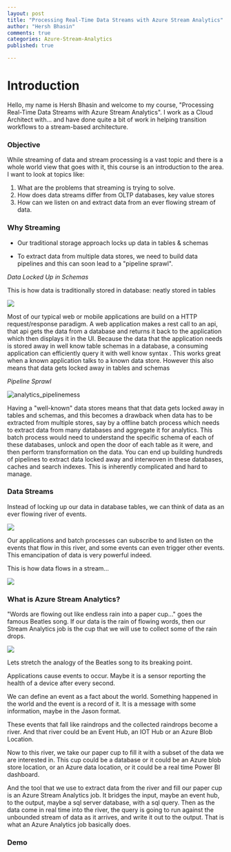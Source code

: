 ```yaml
---
layout: post
title: "Processing Real-Time Data Streams with Azure Stream Analytics"
author: "Hersh Bhasin"
comments: true
categories: Azure-Stream-Analytics
published: true

---
```

# Introduction

Hello, my name is Hersh Bhasin and welcome to my course, "Processing Real-Time Data Streams with Azure Stream Analytics". I work as a Cloud Architect with... and have done quite a bit of work in helping transition workflows to a  stream-based architecture. 

### Objective

While streaming of data and stream processing is a vast topic and there is a whole world view that goes with it, this course is an introduction to the area.  I want to look at topics like:

1. What are the problems that streaming is trying to solve.
2. How does data streams differ from OLTP databases, key value stores
3. How can we listen on and extract data from an ever flowing stream of data.



###  Why Streaming

* Our traditional storage approach locks up data  in tables & schemas 

* To extract data from multiple data stores, we need to build data pipelines and this can soon lead to a "pipeline sprawl".



*Data Locked Up in Schemas* 

This is how data is traditionally stored in database: neatly stored in tables

![](../assets/analytics_structured.PNG)

Most of our typical web or mobile applications are build on a HTTP request/response paradigm. A web application makes a rest call to an api, that api gets the data from a database and returns it back to the application which then displays it in the UI.  Because the data that the application needs is stored away in well know table schemas in a database, a consuming application can efficiently query it with well know syntax . This works great when a known application talks to a known data store. However this also means that data gets locked away in tables and schemas

 *Pipeline Sprawl*

![analytics_pipelinemess](../assets/analytics_pipelinemess.PNG)

Having a "well-known" data stores means that that data gets locked away in tables and  schemas, and this becomes a drawback when data has to be extracted from multiple stores, say by a offline batch process which needs to extract data from many databases and aggregate it for analytics. This  batch process would need to understand the specific schema of each of these databases,  unlock and open the door of each table as it were, and then perform transformation on the data. You can end up building hundreds of pipelines to extract data locked away and interwoven in these databases, caches and search indexes. This is inherently complicated and hard to manage.

### Data Streams



Instead of locking up our data in database tables,  we can think of data as an ever flowing river of events. 

![](../assets/analytics_river.PNG)

Our applications and batch processes can subscribe to and listen on the events that flow in this river, and some events can even trigger other events. This emancipation of data is very powerful indeed.



This is how data flows in a stream...

![](../assets/analytics_unstructured.PNG)



###  What is Azure Stream Analytics?



"Words are flowing out like endless rain into a paper cup..." goes the famous Beatles song.  If our data is the  rain of flowing words, then our Stream Analytics job is the cup that we will use to collect some of the rain drops.

![](../assets/analytics_words.PNG)

Lets stretch the analogy of the Beatles song to its breaking point. 

Applications cause events to occur. Maybe it is a sensor reporting the health of a device after every second.

 We can define an event as a fact about the world. Something happened in the world and the event is a record of it. It is a message with some information, maybe in the Jason format. 

These  events that fall like raindrops and the collected raindrops become a river. And that river could be an Event Hub, an IOT Hub or an Azure Blob Location.

Now to this river, we take our paper cup to fill it with a subset of the data we are interested in. This cup could be a database or it could be an Azure blob store location, or an Azure data location, or it could be a real time Power BI dashboard.

And the tool that we use to extract data from the river and fill our paper cup is an Azure Stream Analytics job. It bridges the input, maybe an  event hub, to the output, maybe a sql server database, with a sql query. Then as the data come in real time into the river, the query is going to run against the unbounded stream of data as it arrives, and write it out to the output. That is what an Azure Analytics job basically does.

### Demo